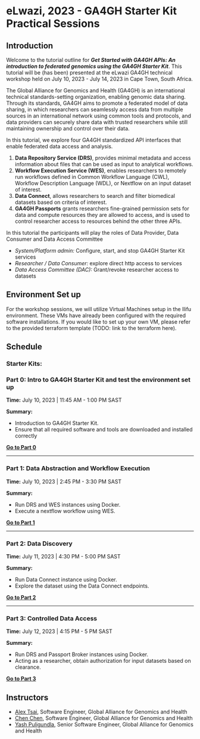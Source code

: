 # eLwazi, 2023 - GA4GH Starter Kit Practical Sessions


## Introduction

Welcome to the tutorial outline for _**Get Started with GA4GH APIs: An introduction to federated genomics using the GA4GH Starter Kit**_. This tutorial will be (has been) presented at the eLwazi GA4GH technical workshop held on July 10, 2023 - July 14, 2023 in Cape Town, South Africa.

The Global Alliance for Genomics and Health (GA4GH) is an international technical standards-setting organization, enabling genomic data sharing. Through its standards, GA4GH aims to promote a federated model of data sharing, in which researchers can seamlessly access data from multiple sources in an international network using common tools and protocols, and data providers can securely share data with trusted researchers while still maintaining ownership and control over their data. 

In this tutorial, we explore four GA4GH standardized API interfaces that enable federated data access and analysis. 
1. **Data Repository Service (DRS)**, provides minimal metadata and access information about files that can be used as input to analytical workflows.
2. **Workflow Execution Service (WES)**, enables researchers to remotely run workflows defined in Common Workflow Language (CWL), Workflow Description Language (WDL), or Nextflow on an input dataset of interest.
3. **Data Connect**, allows researchers to search and filter biomedical datasets based on criteria of interest.
4. **GA4GH Passports** grants researchers fine-grained permission sets for data and compute resources they are allowed to access, and is used to control researcher access to resources behind the other three APIs.

In this tutorial the participants will play the roles of Data Provider, Data Consumer and Data Access Committee

  * *System/Platform admin:* Configure, start, and stop GA4GH Starter Kit services 
  * *Researcher / Data Consumer:* explore direct http access to services
  * *Data Access Committee (DAC):* Grant/revoke researcher access to datasets

## Environment Set up

For the workshop sessions, we will utilize Virtual Machines setup in the Ilifu environment. These VMs have already been configured with the required software installations. If you would like to set up your own VM, please refer to the provided terraform template (TODO: link to the terraform here).

## Schedule

### Starter Kits:

### Part 0: Intro to GA4GH Starter Kit and test the environment set up
**Time:** July 10, 2023 | 11:45 AM - 1:00 PM SAST

**Summary:** 
* Introduction to GA4GH Starter Kit. 
* Ensure that all required software and tools are downloaded and installed correctly

[**Go to Part 0**](./sessions/starterkits/part_0_env_check/README.md)

***
### Part 1: Data Abstraction and Workflow Execution

**Time:** July 10, 2023 | 2:45 PM - 3:30 PM SAST

**Summary:** 
* Run DRS and WES instances using Docker.
* Execute a nextflow workflow using WES.

[**Go to Part 1**](./sessions/starterkits/part_1_drs_wes/README.md)
***
### Part 2: Data Discovery
**Time:** July 11, 2023 | 4:30 PM - 5:00 PM SAST

**Summary:** 
* Run Data Connect instance using Docker.
* Explore the dataset using the Data Connect endpoints.

[**Go to Part 2**](./sessions/starterkits/part_2_dataconnect/README.md)

***
### Part 3: Controlled Data Access

**Time:**  July 12, 2023 | 4:15 PM - 5 PM SAST

**Summary:** 
* Run DRS and Passport Broker instances using Docker. 
* Acting as a researcher, obtain authorization for input datasets based on clearance.

[**Go to Part 3**](./sessions/starterkits/part_3_drs_passports/README.md)

## Instructors

* [Alex Tsai](https://github.com/alextsaihi), Software Engineer, Global Alliance for Genomics and Health
* [Chen Chen](https://github.com/Chen2x), Software Engineer, Global Alliance for Genomics and Health
* [Yash Puligundla](https://github.com/yash-puligundla), Senior Software Engineer, Global Alliance for Genomics and Health